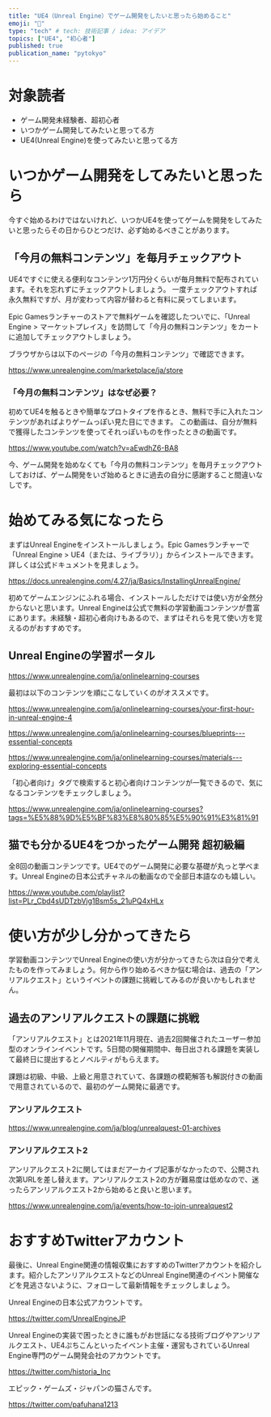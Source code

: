 ```yaml
---
title: "UE4（Unreal Engine）でゲーム開発をしたいと思ったら始めること"
emoji: "💭"
type: "tech" # tech: 技術記事 / idea: アイデア
topics: ["UE4", "初心者"]
published: true
publication_name: "pytokyo"
---
```


# 対象読者
- ゲーム開発未経験者、超初心者
- いつかゲーム開発してみたいと思ってる方
- UE4(Unreal Engine)を使ってみたいと思ってる方

# いつかゲーム開発をしてみたいと思ったら

今すぐ始めるわけではないけれど、いつかUE4を使ってゲームを開発をしてみたいと思ったらその日からひとつだけ、必ず始めるべきことがあります。

## 「今月の無料コンテンツ」を毎月チェックアウト

UE4ですぐに使える便利なコンテンツ1万円分くらいが毎月無料で配布されています。それを忘れずにチェックアウトしましょう。
一度チェックアウトすれば永久無料ですが、月が変わって内容が替わると有料に戻ってしまいます。

Epic Gamesランチャーのストアで無料ゲームを確認したついでに、「Unreal Engine > マーケットプレイス」を訪問して「今月の無料コンテンツ」をカートに追加してチェックアウトしましょう。

ブラウザからは以下のページの「今月の無料コンテンツ」で確認できます。

https://www.unrealengine.com/marketplace/ja/store

### 「今月の無料コンテンツ」はなぜ必要？

初めてUE4を触るときや簡単なプロトタイプを作るとき、無料で手に入れたコンテンツがあればよりゲームっぽい見た目にできます。
この動画は、自分が無料で獲得したコンテンツを使ってそれっぽいものを作ったときの動画です。

https://www.youtube.com/watch?v=aEwdhZ6-BA8


今、ゲーム開発を始めなくても「今月の無料コンテンツ」を毎月チェックアウトしておけば、ゲーム開発をいざ始めるときに過去の自分に感謝すること間違いなしです。

# 始めてみる気になったら

まずはUnreal Engineをインストールしましょう。Epic Gamesランチャーで「Unreal Engine > UE4（または、ライブラリ）」からインストールできます。詳しくは公式ドキュメントを見ましょう。

https://docs.unrealengine.com/4.27/ja/Basics/InstallingUnrealEngine/

初めてゲームエンジンにふれる場合、インストールしただけでは使い方が全然分からないと思います。Unreal Engineは公式で無料の学習動画コンテンツが豊富にあります。未経験・超初心者向けもあるので、まずはそれらを見て使い方を覚えるのがおすすめです。

## Unreal Engineの学習ポータル

https://www.unrealengine.com/ja/onlinelearning-courses


最初は以下のコンテンツを順にこなしていくのがオススメです。

https://www.unrealengine.com/ja/onlinelearning-courses/your-first-hour-in-unreal-engine-4

https://www.unrealengine.com/ja/onlinelearning-courses/blueprints---essential-concepts

https://www.unrealengine.com/ja/onlinelearning-courses/materials---exploring-essential-concepts


「初心者向け」タグで検索すると初心者向けコンテンツが一覧できるので、気になるコンテンツをチェックしましょう。

https://www.unrealengine.com/ja/onlinelearning-courses?tags=%E5%88%9D%E5%BF%83%E8%80%85%E5%90%91%E3%81%91


## 猫でも分かるUE4をつかったゲーム開発 超初級編

全8回の動画コンテンツです。UE4でのゲーム開発に必要な基礎が丸っと学べます。Unreal Engineの日本公式チャネルの動画なので全部日本語なのも嬉しい。

https://www.youtube.com/playlist?list=PLr_Cbd4sUDTzbVjg1Bsm5s_21uPQ4xHLx


# 使い方が少し分かってきたら

学習動画コンテンツでUnreal Engineの使い方が分かってきたら次は自分で考えたものを作ってみましょう。何から作り始めるべきか悩む場合は、過去の「アンリアルクエスト」というイベントの課題に挑戦してみるのが良いかもしれません。

## 過去のアンリアルクエストの課題に挑戦

「アンリアルクエスト」とは2021年11月現在、過去2回開催されたユーザー参加型のオンラインイベントです。5日間の開催期間中、毎日出される課題を実装して最終日に提出するとノベルティがもらえます。

課題は初級、中級、上級と用意されていて、各課題の模範解答も解説付きの動画で用意されているので、最初のゲーム開発に最適です。

### アンリアルクエスト

https://www.unrealengine.com/ja/blog/unrealquest-01-archives

### アンリアルクエスト2

アンリアルクエスト2に関してはまだアーカイブ記事がなかったので、公開され次第URLを差し替えます。アンリアルクエスト2の方が難易度は低めなので、迷ったらアンリアルクエスト2から始めると良いと思います。

https://www.unrealengine.com/ja/events/how-to-join-unrealquest2


# おすすめTwitterアカウント

最後に、Unreal Engine関連の情報収集におすすめのTwitterアカウントを紹介します。紹介したアンリアルクエストなどのUnreal Engine関連のイベント開催などを見逃さないように、フォローして最新情報をチェックしましょう。

Unreal Engineの日本公式アカウントです。

https://twitter.com/UnrealEngineJP

Unreal Engineの実装で困ったときに誰もがお世話になる技術ブログやアンリアルクエスト、UE4ぷちこんといったイベント主催・運営もされているUnreal Engine専門のゲーム開発会社のアカウントです。

https://twitter.com/historia_Inc


エピック・ゲームズ・ジャパンの猫さんです。

https://twitter.com/pafuhana1213
